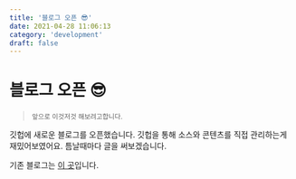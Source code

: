 ```yaml
---
title: '블로그 오픈 😎'
date: 2021-04-28 11:06:13
category: 'development'
draft: false
---
```


# 블로그 오픈 😎 

> <small>앞으로 이것저것 해보려고합니다.</small>

깃헙에 새로운 블로그를 오픈했습니다. 깃헙을 통해 소스와 콘텐츠를 직접 관리하는게 재밌어보였어요. 틈날때마다 글을 써보겠습니다.

기존 블로그는 [이 곳](https://devhoma.tistory.com/)입니다.